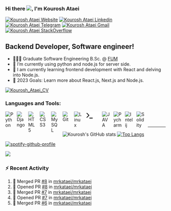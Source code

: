 ### Hi there <a href="https://www.gautamkrishnar.com/"><img src="https://media.giphy.com/media/hvRJCLFzcasrR4ia7z/giphy.gif" width="5%"></a>, I'm Kourosh Ataei

[![Kourosh Ataei Website](https://img.shields.io/website?color=blue&logo=salam&style=for-the-badge&up_message=check%20it%21&url=https%3A%2F%2Fwww.mrkatae.ir)](https://www.mrkatae.ir)
[![Kourosh Ataei Linkedin](https://img.shields.io/badge/LinkedIn-0077B5?style=for-the-badge&logo=linkedin&logoColor=white)](https://www.linkedin.com/in/kourosh-ataei-14a2191b8)
[![Kourosh Ataei Telegram](https://img.shields.io/badge/Telegram-9cf?style=for-the-badge&logo=telegram&logoColor=white)](https://t.me/mrkatae)
[![Kourosh Ataei Gmail](https://img.shields.io/badge/Gmail-red?style=for-the-badge&logo=gmail&logoColor=white)](mailto:kouroshinfo96@gmail.com)
[![Kourosh Ataei StackOverflow](https://img.shields.io/badge/StackOverflow-F48024?style=for-the-badge&logo=stackoverflow&logoColor=white)](https://stackoverflow.com/users/18917405/mrkataei)


## Backend Developer, Software engineer!

- 👨🏻‍🎓 Graduate Software Engineering B.Sc. @ [FUM](https://en.um.ac.ir/)
- 🐍 I’m currently using python and node.js for server side.
- 🌱 I am currently learning frontend development with React and delving into Node.js.
- 🥅 2023 Goals: Learn more about React.js, Next.js and Node.js.

[![Kourosh_Ataei_CV](https://img.shields.io/badge/My%20CV-download-green)](https://raw.githubusercontent.com/mrkataei/mrkataei/main/cv.pdf)
### Languages and Tools:

[<img align="left" alt="Python" width="26px" src="https://cdn.jsdelivr.net/gh/devicons/devicon/icons/python/python-original.svg" style="padding-right:10px;" />][github]


[<img align="left" alt="Django" width="26px" src="https://cdn.jsdelivr.net/gh/devicons/devicon/icons/django/django-plain.svg" style="padding-right:10px;" />][github]


[<img align="left" alt="HTML5" width="26px" src="https://cdn.jsdelivr.net/gh/devicons/devicon/icons/html5/html5-original.svg" style="padding-right:10px;" />][github]

[<img align="left" alt="CSS3" width="26px" src="https://cdn.jsdelivr.net/gh/devicons/devicon/icons/css3/css3-original.svg" style="padding-right:10px;" />][github]

[<img align="left" alt="MySQL" width="26px" src="https://cdn.jsdelivr.net/gh/devicons/devicon/icons/mysql/mysql-original.svg" style="padding-right:10px;" />][github]

[<img align="left" alt="Git" width="26px" src="https://cdn.jsdelivr.net/gh/devicons/devicon/icons/git/git-original.svg" style="padding-right:10px;" />][github]

[<img align="left" alt="Linux" width="26px" src="https://cdn.jsdelivr.net/gh/devicons/devicon/icons/linux/linux-original.svg" style="padding-right:10px;" />][github]

[<img align="left" alt="Terminal" width="26px" src="./img/terminal-light.svg" />](https://github.com/mrkataei#gh-light-mode-only)
[<img align="left" alt="Terminal" width="26px" src="./img/terminal-dark.svg" />](https://github.com/mrkataei#gh-dark-mode-only)

[<img align="left" alt="JAVA" width="26px" src="https://cdn.jsdelivr.net/gh/devicons/devicon/icons/java/java-original.svg" style="padding-right:10px;"/>][github]

[<img align="left" alt="Pycharm" width="26px" src="https://cdn.jsdelivr.net/gh/devicons/devicon/icons/pycharm/pycharm-original.svg" style="padding-right:10px;" />][github]

[<img align="left" alt="Intelij" width="26px" src="https://cdn.jsdelivr.net/gh/devicons/devicon/icons/intellij/intellij-original.svg" style="padding-right:10px;" />][github]

[<img align="left" alt="Solidity" width="26px" src="https://cdn.jsdelivr.net/gh/devicons/devicon/icons/solidity/solidity-original.svg" style="padding-right:10px;" />][github]


<br />
<br />

---
![Kourosh's GitHub stats](https://github-readme-stats.vercel.app/api?username=mrkataei&show_icons=true&theme=dark&hide_border=true&icon_color=3256a8&title_color=23cf31)
[![Top Langs](https://github-readme-stats.vercel.app/api/top-langs/?username=mrkataei&layout=compact&langs_count=8&theme=dark&hide_border=true&title_color=23cf31)](https://github.com/anuraghazra/github-readme-stats)

[![spotify-github-profile](https://spotify-github-profile.vercel.app/api/view?uid=pm1ghn2591gdxpf44oycazj3j&cover_image=false&theme=default&show_offline=true&background_color=121212)](https://spotify-github-profile.vercel.app/api/view?uid=pm1ghn2591gdxpf44oycazj3j&redirect=true)

[![](https://visitcount.itsvg.in/api?id=alireza-gsh&icon=5&color=0)](https://visitcount.itsvg.in)
### :zap: Recent Activity

<!--START_SECTION:activity-->
1. 🎉 Merged PR [#8](https://github.com/mrkataei/mrkataei/pull/8) in [mrkataei/mrkataei](https://github.com/mrkataei/mrkataei)
2. 💪 Opened PR [#8](https://github.com/mrkataei/mrkataei/pull/8) in [mrkataei/mrkataei](https://github.com/mrkataei/mrkataei)
3. 🎉 Merged PR [#7](https://github.com/mrkataei/mrkataei/pull/7) in [mrkataei/mrkataei](https://github.com/mrkataei/mrkataei)
4. 💪 Opened PR [#7](https://github.com/mrkataei/mrkataei/pull/7) in [mrkataei/mrkataei](https://github.com/mrkataei/mrkataei)
5. 🎉 Merged PR [#6](https://github.com/mrkataei/mrkataei/pull/6) in [mrkataei/mrkataei](https://github.com/mrkataei/mrkataei)
<!--END_SECTION:activity-->


[github]: https://github.com/mrkataei

